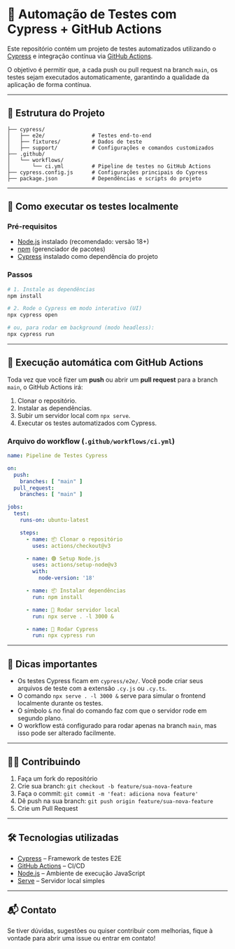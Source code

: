 # 🧪 Automação de Testes com Cypress + GitHub Actions

Este repositório contém um projeto de testes automatizados utilizando o [Cypress](https://www.cypress.io/) e integração contínua via [GitHub Actions](https://docs.github.com/pt/actions).

O objetivo é permitir que, a cada push ou pull request na branch `main`, os testes sejam executados automaticamente, garantindo a qualidade da aplicação de forma contínua.

---

## 📁 Estrutura do Projeto

```
├── cypress/
│   ├── e2e/               # Testes end-to-end
│   ├── fixtures/          # Dados de teste
│   ├── support/           # Configurações e comandos customizados
├── .github/
│   └── workflows/
│       └── ci.yml         # Pipeline de testes no GitHub Actions
├── cypress.config.js      # Configurações principais do Cypress
├── package.json           # Dependências e scripts do projeto
```

---

## 🚀 Como executar os testes localmente

### Pré-requisitos

- [Node.js](https://nodejs.org/) instalado (recomendado: versão 18+)
- [npm](https://www.npmjs.com/) (gerenciador de pacotes)
- [Cypress](https://www.cypress.io/) instalado como dependência do projeto

### Passos

```bash
# 1. Instale as dependências
npm install

# 2. Rode o Cypress em modo interativo (UI)
npx cypress open

# ou, para rodar em background (modo headless):
npx cypress run
```

---

## 🤖 Execução automática com GitHub Actions

Toda vez que você fizer um **push** ou abrir um **pull request** para a branch `main`, o GitHub Actions irá:

1. Clonar o repositório.
2. Instalar as dependências.
3. Subir um servidor local com `npx serve`.
4. Executar os testes automatizados com Cypress.

### Arquivo do workflow (`.github/workflows/ci.yml`)

```yaml
name: Pipeline de Testes Cypress

on:
  push:
    branches: [ "main" ]
  pull_request:
    branches: [ "main" ]

jobs:
  test:
    runs-on: ubuntu-latest

    steps:
      - name: 📦 Clonar o repositório
        uses: actions/checkout@v3

      - name: 🟢 Setup Node.js
        uses: actions/setup-node@v3
        with:
          node-version: '18'

      - name: 📦 Instalar dependências
        run: npm install

      - name: 🚀 Rodar servidor local
        run: npx serve . -l 3000 &

      - name: 🧪 Rodar Cypress
        run: npx cypress run
```

---

## 📌 Dicas importantes

- Os testes Cypress ficam em `cypress/e2e/`. Você pode criar seus arquivos de teste com a extensão `.cy.js` ou `.cy.ts`.
- O comando `npx serve . -l 3000 &` serve para simular o frontend localmente durante os testes.
- O símbolo `&` no final do comando faz com que o servidor rode em segundo plano.
- O workflow está configurado para rodar apenas na branch `main`, mas isso pode ser alterado facilmente.

---

## 🙋‍♂️ Contribuindo

1. Faça um fork do repositório
2. Crie sua branch: `git checkout -b feature/sua-nova-feature`
3. Faça o commit: `git commit -m 'feat: adiciona nova feature'`
4. Dê push na sua branch: `git push origin feature/sua-nova-feature`
5. Crie um Pull Request

---

## 🛠️ Tecnologias utilizadas

- [Cypress](https://www.cypress.io/) – Framework de testes E2E
- [GitHub Actions](https://github.com/features/actions) – CI/CD
- [Node.js](https://nodejs.org/) – Ambiente de execução JavaScript
- [Serve](https://www.npmjs.com/package/serve) – Servidor local simples

---

## 📬 Contato

Se tiver dúvidas, sugestões ou quiser contribuir com melhorias, fique à vontade para abrir uma issue ou entrar em contato!